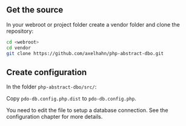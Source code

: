 ## Get the source

In your webroot or project folder create a vendor folder and clone the repository:

```bash
cd <webroot>
cd vendor
git clone https://github.com/axelhahn/php-abstract-dbo.git
```

## Create configuration

In the folder `php-abstract-dbo/src/`: 

Copy `pdo-db.config.php.dist` to `pdo-db.config.php`.

You need to edit the file to setup a database connection. See the configuration chapter for more details.
